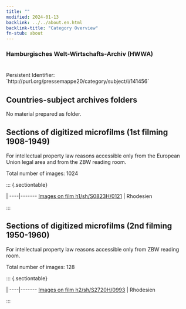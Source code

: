 ```yaml
---
title: ""
modified: 2024-01-13
backlink: ../../about.en.html
backlink-title: "Category Overview"
fn-stub: about
---
```


### Hamburgisches Welt-Wirtschafts-Archiv (HWWA)

# 

<div class="hint">Persistent Identifier: `http://purl.org/pressemappe20/category/subject/i/141456`</div>







## Countries-subject archives folders





No material prepared as folder.



<a id="filmsections" />

## Sections of digitized microfilms (1st filming 1908-1949)

<p>For intellectual property law reasons accessible only from the European Union legal area and from the ZBW reading room.</p>



<p>Total number of images: 1024</p>




::: {.sectiontable}

 | 
----|-------
<a class="btn" href="https://pm20.zbw.eu/film/h1/sh/S0823H/0121" rel="nofollow">Images on film h1/sh/S0823H/0121</a> | Rhodesien


:::




## Sections of digitized microfilms (2nd filming 1950-1960)

<p>For intellectual property law reasons accessible only from ZBW reading room.</p>



<p>Total number of images: 128</p>




::: {.sectiontable}

 | 
----|-------
<a class="btn" href="https://pm20.zbw.eu/film/h2/sh/S2720H/0993" rel="nofollow">Images on film h2/sh/S2720H/0993</a> | Rhodesien


:::
















